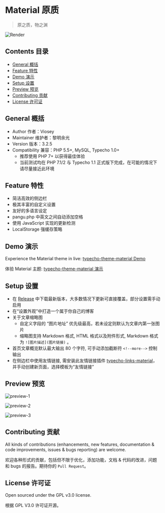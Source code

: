 # Material 原质

>原之质，物之渊

![Render](https://i.loli.net/2017/06/29/5954eabb468a2.png)


## Contents 目录

- [General 概括](#general-概括)
- [Feature 特性](#feature-特性)
- [Demo 演示](#demo-演示)
- [Setup 设置](#setup-设置)
- [Preview 预览](#preview-预览)
- [Contributing 贡献](#contributing-贡献)
- [License 许可证](#license-许可证)


## General 概括

- Author 作者：Viosey
- Maintainer 维护者：黎明余光
- Version 版本：3.2.5
- Compatibility 兼容：PHP 5.5+, MySQL, Typecho 1.0+
  - 推荐使用 PHP 7+ 以获得最佳体验
  - 当前测试均在 PHP 7.1/2 与 Typecho 1.1 正式版下完成，在可能的情况下请尽量接近此环境

## Feature 特性

- 简洁高效的侧边栏
- 极其丰富的自定义设置
- 友好的多语言设定
- pangu.php 中英文之间自动添加空格
- 使用 JavaScript 实现的更新检测
- LocalStorage 强缓存策略

## Demo 演示

Experience the Material theme in live: [typecho-theme-material Demo](https://blog.lim-light.com)

体验 Material 主题: [typecho-theme-material 演示](https://blog.lim-light.com)

## Setup 设置

- 在 [Release](https://github.com/idawnlight/typecho-theme-material/releases) 中下载最新版本，大多数情况下更新可直接覆盖，部分设置需手动启用
- 在“设置外观”中打造一个属于你自己的博客
- 关于文章缩略图
	- 自定义字段的 “图片地址” 优先级最高，若未设定则默认为文章内第一张图片
	- 缩略图支持 Markdown 格式, HTML 格式以及附件形式, Markdown 格式为 `![图片描述](图片链接)` 。
- 首页文章概览默认最大输出 80 个字符, 可手动添加截断符 `<!--more-->` 控制输出
- 在侧边栏中使用友情链接, 需安装此友情链接插件  [typecho-links-material](https://github.com/idawnlight/typecho-links-material)，并手动创建新页面，选择模板为“友情链接”

## Preview 预览

![preview-1](https://i.loli.net/2017/09/09/59b2c51075282.png)

![preview-2](https://i.loli.net/2017/09/09/59b2c51110ac8.png)

![preview-3](https://i.loli.net/2017/09/09/59b2c510dbb97.png)

## Contributing 贡献

All kinds of contributions (enhancements, new features, documentation & code improvements, issues & bugs reporting) are welcome.

欢迎各种形式的贡献，包括但不限于优化，添加功能，文档 & 代码的改进，问题和 bugs 的报告。期待你的 `Pull Request`。

## License 许可证

Open sourced under the GPL v3.0 license.

根据 GPL V3.0 许可证开源。
